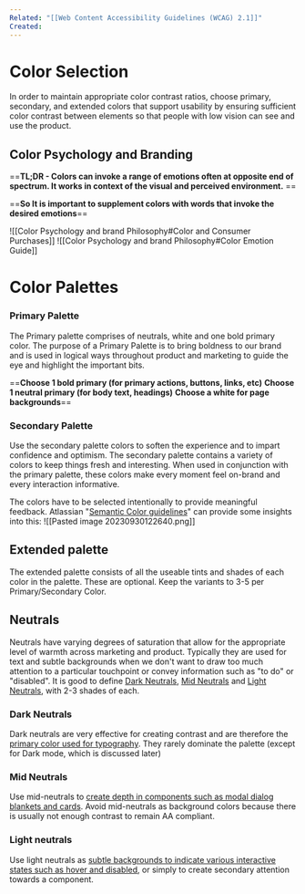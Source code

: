```yaml
---
Related: "[[Web Content Accessibility Guidelines (WCAG) 2.1]]"
Created:
---
```



# Color Selection
In order to maintain appropriate color contrast ratios, choose primary, secondary, and extended colors that support usability by ensuring sufficient color contrast between elements so that people with low vision can see and use the product.

## Color Psychology and Branding
==**TL;DR - Colors can invoke a range of emotions often at opposite end of spectrum. It works in context of the visual and perceived environment.** ==

==**So It is important to supplement colors with words that invoke the desired emotions**==


![[Color Psychology and brand Philosophy#Color and Consumer Purchases]]
![[Color Psychology and brand Philosophy#Color Emotion Guide]]

# Color Palettes
### Primary Palette
The Primary palette comprises of neutrals, white and one bold primary color.
The purpose of a Primary Palette is to bring boldness to our brand and is used in logical ways throughout product and marketing to guide the eye and highlight the important bits.

==**Choose 1 bold primary (for primary actions, buttons, links, etc)**
**Choose 1 neutral primary (for body text, headings)**
**Choose a white for page backgrounds**==

### Secondary Palette
Use the secondary palette colors to soften the experience and to impart confidence and optimism. The secondary palette contains a variety of colors to keep things fresh and interesting. When used in conjunction with the primary palette, these colors make every moment feel on-brand and every interaction informative.

The colors have to be selected intentionally to provide meaningful feedback.
Atlassian "[Semantic Color guidelines](https://atlassian.design/foundations/color#semantic-color)" can provide some insights into this:
![[Pasted image 20230930122640.png]]

## Extended palette
The extended palette consists of all the useable tints and shades of each color in the palette. These are optional. Keep the variants to 3-5 per Primary/Secondary Color.

## Neutrals
Neutrals have varying degrees of saturation that allow for the appropriate level of warmth across marketing and product. Typically they are used for text and subtle backgrounds when we don't want to draw too much attention to a particular touchpoint or convey information such as "to do" or "disabled". It is good to define 
<u>Dark Neutrals</u>, <u>Mid Neutrals</u> and <u>Light Neutrals</u>, with 2-3 shades of each.

### Dark Neutrals
Dark neutrals are very effective for creating contrast and are therefore the <u>primary color used for typography</u>. They rarely dominate the palette (except for Dark mode, which is discussed later)

### Mid Neutrals
Use mid-neutrals to <u>create depth in components such as modal dialog blankets and cards</u>. Avoid mid-neutrals as background colors because there is usually not enough contrast to remain AA compliant.

### Light neutrals
Use light neutrals as <u>subtle backgrounds to indicate various interactive states such as hover and disabled</u>, or simply to create secondary attention towards a component.

